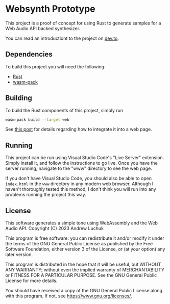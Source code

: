 # Websynth Prototype
This project is a proof of concept for using Rust to generate samples for a Web Audio API backed synthesizer.

You can read an introductiont to the project on [dev.to](https://dev.to/speratus/building-a-browser-based-synthesizer-using-rust-and-webassembly-3kpl).

## Dependencies
To build this project you will need the following:

* [Rust](https://www.rust-lang.org/)
* [wasm-pack](https://rustwasm.github.io/wasm-pack/installer/)

## Building
To build the Rust components of this project, simply run

```sh
wasm-pack build --target web
```
See [this post](https://dev.to/speratus/building-a-browser-based-synthesizer-using-rust-and-webassembly-3kpl) for details regarding how to integrate it into a web page.

## Running
This project can be run using Visual Studio Code's "Live Server" extension. Simply install it, and follow the instructions to go live.
Once you have the server running, navigate to the "www" directory to see the web page.

If you don't have Visual Studio Code, you should also be able to open `index.html` in the `www` directory in any modern web browser.
Although I haven't thoroughly tested this method, I don't think you will run into any problems running the project this way.

## License
This software generates a simple tone using WebAssembly and the Web Audio API.
Copyright (C) 2023  Andrew Luchuk

This program is free software: you can redistribute it and/or modify
it under the terms of the GNU General Public License as published by
the Free Software Foundation, either version 3 of the License, or
(at your option) any later version.

This program is distributed in the hope that it will be useful,
but WITHOUT ANY WARRANTY; without even the implied warranty of
MERCHANTABILITY or FITNESS FOR A PARTICULAR PURPOSE.  See the
GNU General Public License for more details.

You should have received a copy of the GNU General Public License
along with this program.  If not, see <https://www.gnu.org/licenses/>.